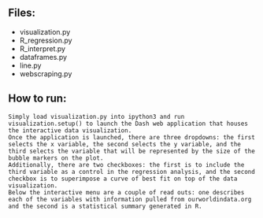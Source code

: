 ## Files: 
* visualization.py
* R_regression.py
* R_interpret.py
* dataframes.py
* line.py
* webscraping.py
    
## How to run:
    Simply load visualization.py into ipython3 and run visualization.setup() to launch the Dash web application that houses the interactive data visualization.
    Once the application is launched, there are three dropdowns: the first selects the x variable, the second selects the y variable, and the third selects the variable that will be represented by the size of the bubble markers on the plot. 
    Additionally, there are two checkboxes: the first is to include the third variable as a control in the regression analysis, and the second checkbox is to superimpose a curve of best fit on top of the data visualization.
    Below the interactive menu are a couple of read outs: one describes each of the variables with information pulled from ourworldindata.org and the second is a statistical summary generated in R. 